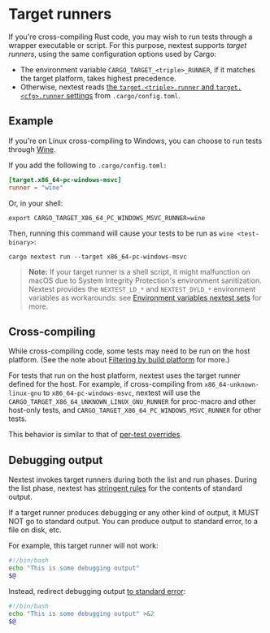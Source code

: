 # Target runners

If you're cross-compiling Rust code, you may wish to run tests through a wrapper executable or script. For this purpose, nextest supports *target runners*, using the same configuration options used by Cargo:

* The environment variable `CARGO_TARGET_<triple>_RUNNER`, if it matches the target platform, takes highest precedence.
* Otherwise, nextest reads [the `target.<triple>.runner` and `target.<cfg>.runner` settings](https://doc.rust-lang.org/cargo/reference/config.html#targettriplerunner) from `.cargo/config.toml`.

## Example

If you're on Linux cross-compiling to Windows, you can choose to run tests through [Wine](https://www.winehq.org/).

If you add the following to `.cargo/config.toml:`

```toml
[target.x86_64-pc-windows-msvc]
runner = "wine"
```

Or, in your shell:

```
export CARGO_TARGET_X86_64_PC_WINDOWS_MSVC_RUNNER=wine
```

Then, running this command will cause your tests to be run as `wine <test-binary>`:

```
cargo nextest run --target x86_64-pc-windows-msvc
```

> **Note:** If your target runner is a shell script, it might malfunction on macOS due to System Integrity Protection's environment sanitization. Nextest provides the `NEXTEST_LD_*` and `NEXTEST_DYLD_*` environment variables as workarounds: see [Environment variables nextest sets](env-vars.md#environment-variables-nextest-sets) for more.

## Cross-compiling

While cross-compiling code, some tests may need to be run on the host platform. (See the note about [Filtering by build platform](running.md#filtering-by-build-platform) for more.)

For tests that run on the host platform, nextest uses the target runner defined for the host. For example, if cross-compiling from `x86_64-unknown-linux-gnu` to `x86_64-pc-windows-msvc`, nextest will use the `CARGO_TARGET_X86_64_UNKNOWN_LINUX_GNU_RUNNER` for proc-macro and other host-only tests, and `CARGO_TARGET_X86_64_PC_WINDOWS_MSVC_RUNNER` for other tests.

This behavior is similar to that of [per-test overrides](specifying-platforms.md#host-tests).

## Debugging output

Nextest invokes target runners during both the list and run phases. During the list phase, nextest has [stringent rules] for the contents of standard output.

If a target runner produces debugging or any other kind of output, it MUST NOT go to standard output. You can produce output to standard error, to a file on disk, etc.

For example, this target runner will not work:

```bash
#!/bin/bash
echo "This is some debugging output"
$@
```

Instead, redirect debugging output [to standard error](https://stackoverflow.com/questions/2990414/echo-that-outputs-to-stderr):

```bash
#!/bin/bash
echo "This is some debugging output" >&2
$@
```

[stringent rules]: https://nexte.st/book/custom-test-harnesses.html#manually-implementing-a-test-harness
